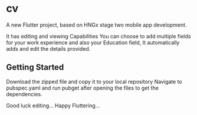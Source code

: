 # cv

A new Flutter project, based on HNGx stage two mobile app development.

It has editing and viewing Capabilities You can choose to add multiple fields for your work experience
and also your Education field, It automatically adds and edit the details provided.

## Getting Started

Download the zipped file and copy it to your local repository
Navigate to pubspec.yaml and run pubget after opening the files to get the dependencies.

Good luck editing...
Happy Fluttering...
